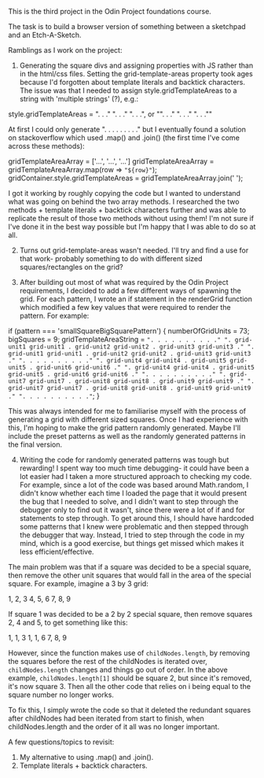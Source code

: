 This is the third project in the Odin Project foundations course.

The task is to build a browser version of something between a sketchpad and an Etch-A-Sketch.

Ramblings as I work on the project:

1. Generating the square divs and assigning properties with JS rather than in the html/css files. Setting the grid-template-areas property took ages because I'd forgotten about template literals and backtick characters. The issue was that I needed to assign style.gridTemplateAreas to a string with 'multiple strings' (?), e.g.:

style.gridTemplateAreas =
  ". . ."
  ". . ."
  ". . .", or "". . ." ". . ." ". . .""

At first I could only generate ". . . . . . . . ." but I eventually found a solution on stackoverflow which used .map() and .join() (the first time I've come across these methods): 

gridTemplateAreaArray = ['...', '...', '...']
gridTemplateAreaArray = gridTemplateAreaArray.map(row => `"${row}"`);
gridContainer.style.gridTemplateAreas = gridTemplateAreaArray.join(' ');

I got it working by roughly copying the code but I wanted to understand what was going on behind the two array methods. I researched the two methods + template literals + backtick characters further and was able to replicate the result of those two methods without using them! I'm not sure if I've done it in the best way possible but I'm happy that I was able to do so at all.

2. Turns out grid-template-areas wasn't needed. I'll try and find a use for that work- probably something to do with different sized squares/rectangles on the grid?

3. After building out most of what was required by the Odin Project requirements, I decided to add a few different ways of spawning the grid. For each pattern, I wrote an if statement in the renderGrid function which modified a few key values that were required to render the pattern. For example:

if (pattern === 'smallSquareBigSquarePattern') {
  numberOfGridUnits = 73;
  bigSquares = 9;
  gridTemplateAreaString =
    `". . . . . . . . . ."
    ". grid-unit1 grid-unit1 . grid-unit2 grid-unit2 . grid-unit3 grid-unit3 ."
    ". grid-unit1 grid-unit1 . grid-unit2 grid-unit2 . grid-unit3 grid-unit3 ."
    ". . . . . . . . . ."
    ". grid-unit4 grid-unit4 . grid-unit5 grid-unit5 . grid-unit6 grid-unit6 ."
    ". grid-unit4 grid-unit4 . grid-unit5 grid-unit5 . grid-unit6 grid-unit6 ."
    ". . . . . . . . . ."
    ". grid-unit7 grid-unit7 . grid-unit8 grid-unit8 . grid-unit9 grid-unit9 ."
    ". grid-unit7 grid-unit7 . grid-unit8 grid-unit8 . grid-unit9 grid-unit9 ."
    ". . . . . . . . . ."`;
}

This was always intended for me to familiarise myself with the process of generating a grid with different sized squares. Once I had experience with this, I'm hoping to make the grid pattern randomly generated. Maybe I'll include the preset patterns as well as the randomly generated patterns in the final version.

4. Writing the code for randomly generated patterns was tough but rewarding! I spent way too much time debugging- it could have been a lot easier had I taken a more structured approach to checking my code. For example, since a lot of the code was based around Math.random, I didn't know whether each time I loaded the page that it would present the bug that I needed to solve, and I didn't want to step through the debugger only to find out it wasn't, since there were a lot of if and for statements to step through. To get around this, I should have hardcoded some patterns that I knew were problematic and then stepped through the debugger that way. Instead, I tried to step through the code in my mind, which is a good exercise, but things get missed which makes it less efficient/effective. 

The main problem was that if a square was decided to be a special square, then remove the other unit squares that would fall in the area of the special square. For example, imagine a 3 by 3 grid:

1, 2, 3
4, 5, 6
7, 8, 9

If square 1 was decided to be a 2 by 2 special square, then remove squares 2, 4 and 5, to get something like this:

1, 1, 3
1, 1, 6
7, 8, 9

However, since the function makes use of `childNodes.length`, by removing the squares before the rest of the childNodes is iterated over, `childNodes.length` changes and things go out of order. In the above example, `childNodes.length[1]` should be square 2, but since it's removed, it's now square 3. Then all the other code that relies on i being equal to the square number no longer works.

To fix this, I simply wrote the code so that it deleted the redundant squares after childNodes had been iterated from start to finish, when childNodes.length and the order of it all was no longer important.

A few questions/topics to revisit:

1. My alternative to using .map() and .join().
2. Template literals + backtick characters.